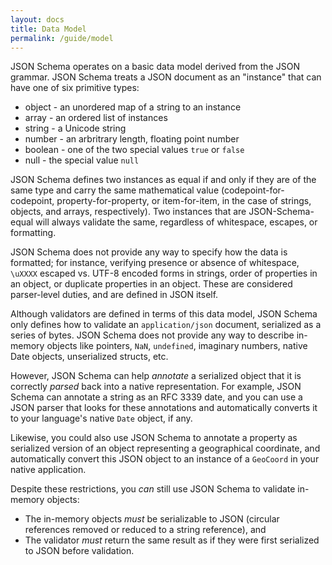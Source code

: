 ```yaml
---
layout: docs
title: Data Model
permalink: /guide/model
---
```



JSON Schema operates on a basic data model derived from the JSON grammar. JSON Schema treats a JSON document as an "instance" that can have one of six primitive types:

* object - an unordered map of a string to an instance
* array - an ordered list of instances
* string - a Unicode string
* number - an arbritrary length, floating point number
* boolean - one of the two special values `true` or `false`
* null - the special value `null`

JSON Schema defines two instances as equal if and only if they are of the same type and carry the same mathematical value (codepoint-for-codepoint, property-for-property, or item-for-item, in the case of strings, objects, and arrays, respectively). Two instances that are JSON-Schema-equal will always validate the same, regardless of whitespace, escapes, or formatting.

JSON Schema does not provide any way to specify how the data is formatted; for instance, verifying presence or absence of whitespace, `\uXXXX` escaped vs. UTF-8 encoded forms in strings, order of properties in an object, or duplicate properties in an object. These are considered parser-level duties, and are defined in JSON itself.

Although validators are defined in terms of this data model, JSON Schema only defines how to validate an `application/json` document, serialized as a series of bytes. JSON Schema does not provide any way to describe in-memory objects like pointers, `NaN`, `undefined`, imaginary numbers, native Date objects, unserialized structs, etc.

However, JSON Schema can help _annotate_ a serialized object that it is correctly _parsed_ back into a native representation. For example, JSON Schema can annotate a string as an RFC 3339 date, and you can use a JSON parser that looks for these annotations and automatically converts it to your language's native `Date` object, if any.

Likewise, you could also use JSON Schema to annotate a property as serialized version of an object representing a geographical coordinate, and automatically convert this JSON object to an instance of a `GeoCoord` in your native application.

Despite these restrictions, you _can_ still use JSON Schema to validate in-memory objects:

* The in-memory objects _must_ be serializable to JSON (circular references removed or reduced to a string reference), and
* The validator _must_ return the same result as if they were first serialized to JSON before validation.
